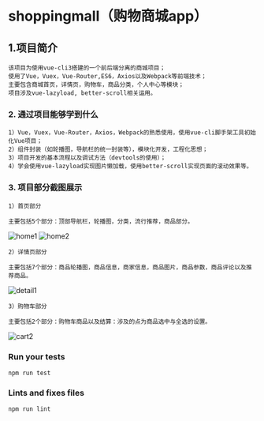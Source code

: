 # shoppingmall（购物商城app）

## 1.项目简介
```
该项目为使用vue-cli3搭建的一个前后端分离的商城项目；
使用了Vue，Vuex，Vue-Router,ES6，Axios以及Webpack等前端技术；
主要包含商城首页，详情页，购物车，商品分类，个人中心等模块；
项目涉及vue-lazyload, better-scroll相关运用。
```

### 2. 通过项目能够学到什么
```
1）Vue，Vuex，Vue-Router，Axios，Webpack的熟悉使用，使用vue-cli脚手架工具初始化Vue项目；
2）组件封装（如轮播图，导航栏的统一封装等），模块化开发，工程化思想；
3）项目开发的基本流程以及调试方法（devtools的使用）；
4）学会使用vue-lazyload实现图片懒加载，使用better-scroll实现页面的滚动效果等。
```

### 3. 项目部分截图展示
```
1）首页部分

主要包括5个部分：顶部导航栏，轮播图，分类，流行推荐，商品部分。
```
 ![home1](https://img-blog.csdnimg.cn/2020112510121544.png?x-oss-process=image/watermark,type_ZmFuZ3poZW5naGVpdGk,shadow_10,text_aHR0cHM6Ly9ibG9nLmNzZG4ubmV0L3FxXzM3MTU1NTgy,size_16,color_FFFFFF,t_70)
 ![home2](https://img-blog.csdnimg.cn/20201125101315573.png?x-oss-process=image/watermark,type_ZmFuZ3poZW5naGVpdGk,shadow_10,text_aHR0cHM6Ly9ibG9nLmNzZG4ubmV0L3FxXzM3MTU1NTgy,size_16,color_FFFFFF,t_70)
```
2）详情页部分

主要包括7个部分：商品轮播图，商品信息，商家信息，商品图片，商品参数，商品评论以及推荐商品。
```
 ![detail1](https://img-blog.csdnimg.cn/20201125101430211.png?x-oss-process=image/watermark,type_ZmFuZ3poZW5naGVpdGk,shadow_10,text_aHR0cHM6Ly9ibG9nLmNzZG4ubmV0L3FxXzM3MTU1NTgy,size_16,color_FFFFFF,t_70)
```
3）购物车部分

主要包括2个部分：购物车商品以及结算：涉及的点为商品选中与全选的设置。
```
 ![cart2](https://img-blog.csdnimg.cn/20201125101642320.png?x-oss-process=image/watermark,type_ZmFuZ3poZW5naGVpdGk,shadow_10,text_aHR0cHM6Ly9ibG9nLmNzZG4ubmV0L3FxXzM3MTU1NTgy,size_16,color_FFFFFF,t_70)

### Run your tests
```
npm run test
```

### Lints and fixes files
```
npm run lint
```
